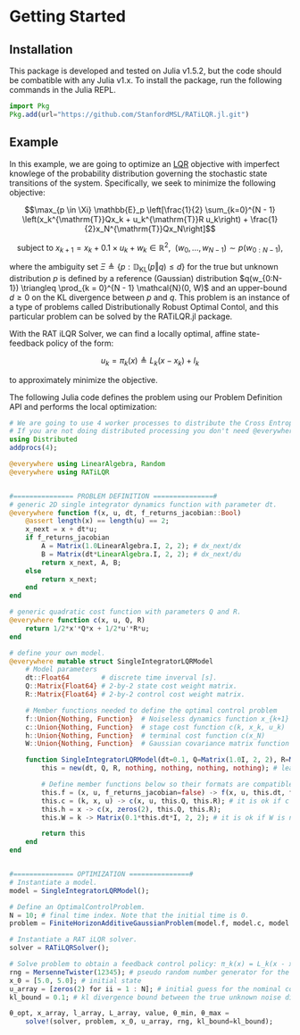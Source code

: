 Getting Started
===============

Installation
------------

This package is developed and tested on Julia v1.5.2, but the code should be combatible with any Julia v1.x. To install the package, run the following commands in the Julia REPL.

```julia
import Pkg
Pkg.add(url="https://github.com/StanfordMSL/RATiLQR.jl.git")
```
Example
-------

In this example, we are going to optimize an [LQR](https://en.wikipedia.org/wiki/Linear%E2%80%93quadratic_regulator) objective with 
imperfect knowlege of the probability distribution governing the stochastic state transitions of the system. Specifically, we seek to minimize
the following objective:

```math
\max_{p \in \Xi} \mathbb{E}_p \left[\frac{1}{2} \sum_{k=0}^{N - 1} \left(x_k^{\mathrm{T}}Qx_k + u_k^{\mathrm{T}}R u_k\right) +
\frac{1}{2}x_N^{\mathrm{T}}Qx_N\right]
```
```math
\text{subject to } x_{k+1} = x_k + 0.1 \times u_k + w_k \in \mathbb{R}^2, ~~ (w_0,...,w_{N-1}) \sim p(w_{0:N-1}),
```
where the ambiguity set $\Xi \triangleq \{p: \mathbb{D}_\mathrm{KL}(p \Vert q) \leq d\}$ for the true but unknown distribution $p$
is defined by a reference (Gaussian) distribution $q(w_{0:N-1}) \triangleq \prod_{k = 0}^{N - 1} \mathcal{N}(0, W)$ and an upper-bound
$d \geq 0$ on the KL divergence between $p$ and $q$. This problem is an instance of a type of problems called Distributionally 
Robust Optimal Contol, and this particular problem can be solved by the RATiLQR.jl package.

With the RAT iLQR Solver, we can find a locally optimal, affine state-feedback 
policy of the form:
```math
u_k = \pi_k(x) \triangleq L_k(x - x_k) + l_k 
```
to approximately minimize the objective.

The following Julia code defines the problem using our Problem Definition API and performs the local optimization:
```julia
# We are going to use 4 worker processes to distribute the Cross Entropy sampling.
# If you are not doing distributed processing you don't need @everywhere macro.
using Distributed
addprocs(4);

@everywhere using LinearAlgebra, Random
@everywhere using RATiLQR


#=============== PROBLEM DEFINITION ===============#
# generic 2D single integrator dynamics function with parameter dt.
@everywhere function f(x, u, dt, f_returns_jacobian::Bool)
    @assert length(x) == length(u) == 2;
    x_next = x + dt*u;
    if f_returns_jacobian
        A = Matrix(1.0LinearAlgebra.I, 2, 2); # dx_next/dx
        B = Matrix(dt*LinearAlgebra.I, 2, 2); # dx_next/du
        return x_next, A, B;
    else
        return x_next;
    end
end

# generic quadratic cost function with parameters Q and R.
@everywhere function c(x, u, Q, R)
    return 1/2*x'*Q*x + 1/2*u'*R*u;
end

# define your own model.
@everywhere mutable struct SingleIntegratorLQRModel
    # Model parameters
    dt::Float64        # discrete time inverval [s].
    Q::Matrix{Float64} # 2-by-2 state cost weight matrix.
    R::Matrix{Float64} # 2-by-2 control cost weight matrix.

    # Member functions needed to define the optimal control problem
    f::Union{Nothing, Function}  # Noiseless dynamics function x_{k+1} = f(x_k, u_k)
    c::Union{Nothing, Function}  # stage cost function c(k, x_k, u_k)
    h::Union{Nothing, Function}  # terminal cost function c(x_N)
    W::Union{Nothing, Function}  # Gaussian covariance matrix function W(k)

    function SingleIntegratorLQRModel(dt=0.1, Q=Matrix(1.0I, 2, 2), R=Matrix(0.01I, 2, 2))
        this = new(dt, Q, R, nothing, nothing, nothing, nothing); # leave member functions nothing.

        # Define member functions below so their formats are compatible with the OptimalControlProblem type.
        this.f = (x, u, f_returns_jacobian=false) -> f(x, u, this.dt, f_returns_jacobian);
        this.c = (k, x, u) -> c(x, u, this.Q, this.R); # it is ok if c is not dependent on time k.
        this.h = x -> c(x, zeros(2), this.Q, this.R);
        this.W = k -> Matrix(0.1*this.dt*I, 2, 2); # it is ok if W is not dependent on time k.

        return this
    end
end


#=============== OPTIMIZATION ===============#
# Instantiate a model.
model = SingleIntegratorLQRModel();

# Define an OptimalControlProblem.
N = 10; # final time index. Note that the initial time is 0.
problem = FiniteHorizonAdditiveGaussianProblem(model.f, model.c, model.h, model.W, N)

# Instantiate a RAT iLQR solver.
solver = RATiLQRSolver();

# Solve problem to obtain a feedback control policy: π_k(x) = L_k(x - x_k) + l_k.
rng = MersenneTwister(12345); # pseudo random number generator for the Cross Entropy method
x_0 = [5.0, 5.0]; # initial state
u_array = [zeros(2) for ii = 1 : N]; # initial guess for the nominal control schedule
kl_bound = 0.1; # kl divergence bound between the true unknown noise distribution and the Gaussian model.

θ_opt, x_array, l_array, L_array, value, θ_min, θ_max =
    solve!(solver, problem, x_0, u_array, rng, kl_bound=kl_bound);
```
